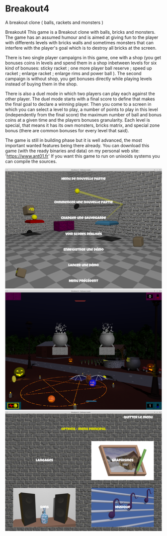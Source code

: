 # Breakout4
A breakout clone ( balls, rackets and monsters )

Breakout4 This game is a Breakout clone with balls, bricks and monsters. The game has an assumed humour and is aimed at giving fun to the player with differents levels with bricks walls and sometimes monsters that can interfere with the player's goal which is to destroy all bricks at the screen.

There is two single player campaigns in this game, one with a shop (you get bonuses coins in levels and spend them in a shop inbetween levels for six kind of bonuses: sticky racket ; one more player ball reserve ; speed up racket ; enlarge racket ; enlarge rims and power ball ). The second campaign is without shop, you get bonuses directly while playing levels instead of buying them in the shop.

There is also a duel mode in which two players can play each against the other player. The duel mode starts with a final score to define that makes the final goal to declare a winning player. Then you come to a screen in which you can select a level to play, a number of points to play in this level (independently from the final score) the maximum number of ball and bonus coins at a given time and the players bonuses granularity. Each level is special, that means it has its own monsters, bricks matrix, and special zone bonus (there are common bonuses for every level that said).

The game is still in building phase but it is well advanced, the most important wanted features being there already. You can download this game (with the ready binaries and data) on my personal web site: 'https://www.ant01.fr' If you want this game to run on unixoids systems you can compile the sources.

![1 player game menu](/assets/images/breakout4_1playerGameMenu.png)
![halloween duels 1](/assets/images/breakout4_duels_halloween2.png)
![options menu](/assets/images/breakout4_optionsMenu.png)